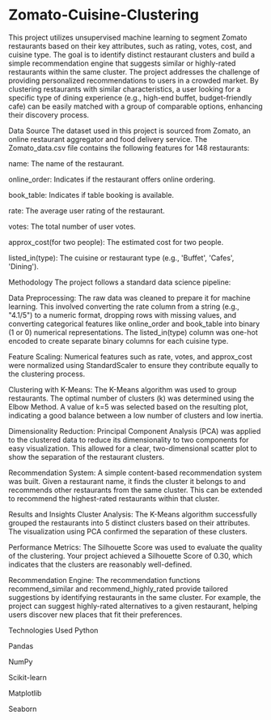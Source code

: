 # Zomato-Cuisine-Clustering
This project utilizes unsupervised machine learning to segment Zomato restaurants based on their key attributes, such as rating, votes, cost, and cuisine type. The goal is to identify distinct restaurant clusters and build a simple recommendation engine that suggests similar or highly-rated restaurants within the same cluster.
The project addresses the challenge of providing personalized recommendations to users in a crowded market. By clustering restaurants with similar characteristics, a user looking for a specific type of dining experience (e.g., high-end buffet, budget-friendly cafe) can be easily matched with a group of comparable options, enhancing their discovery process.

Data Source
The dataset used in this project is sourced from Zomato, an online restaurant aggregator and food delivery service. The Zomato_data.csv file contains the following features for 148 restaurants:

name: The name of the restaurant.

online_order: Indicates if the restaurant offers online ordering.

book_table: Indicates if table booking is available.

rate: The average user rating of the restaurant.

votes: The total number of user votes.

approx_cost(for two people): The estimated cost for two people.

listed_in(type): The cuisine or restaurant type (e.g., 'Buffet', 'Cafes', 'Dining').

Methodology
The project follows a standard data science pipeline:

Data Preprocessing: The raw data was cleaned to prepare it for machine learning. This involved converting the rate column from a string (e.g., "4.1/5") to a numeric format, dropping rows with missing values, and converting categorical features like online_order and book_table into binary (1 or 0) numerical representations. The listed_in(type) column was one-hot encoded to create separate binary columns for each cuisine type.

Feature Scaling: Numerical features such as rate, votes, and approx_cost were normalized using StandardScaler to ensure they contribute equally to the clustering process.

Clustering with K-Means: The K-Means algorithm was used to group restaurants. The optimal number of clusters (k) was determined using the Elbow Method. A value of k=5 was selected based on the resulting plot, indicating a good balance between a low number of clusters and low inertia.

Dimensionality Reduction: Principal Component Analysis (PCA) was applied to the clustered data to reduce its dimensionality to two components for easy visualization. This allowed for a clear, two-dimensional scatter plot to show the separation of the restaurant clusters.

Recommendation System: A simple content-based recommendation system was built. Given a restaurant name, it finds the cluster it belongs to and recommends other restaurants from the same cluster. This can be extended to recommend the highest-rated restaurants within that cluster.

Results and Insights
Cluster Analysis: The K-Means algorithm successfully grouped the restaurants into 5 distinct clusters based on their attributes. The visualization using PCA confirmed the separation of these clusters.

Performance Metrics: The Silhouette Score was used to evaluate the quality of the clustering. Your project achieved a Silhouette Score of 0.30, which indicates that the clusters are reasonably well-defined.

Recommendation Engine: The recommendation functions recommend_similar and recommend_highly_rated provide tailored suggestions by identifying restaurants in the same cluster. For example, the project can suggest highly-rated alternatives to a given restaurant, helping users discover new places that fit their preferences.

Technologies Used
Python

Pandas

NumPy

Scikit-learn

Matplotlib

Seaborn
